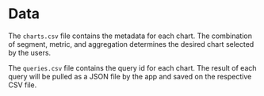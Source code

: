 # Data

The `charts.csv` file contains the metadata for each chart. The combination of segment, metric, and aggregation determines the desired chart selected by the users.

The `queries.csv` file contains the query id for each chart. The result of each query will be pulled as a JSON file by the app and saved on the respective CSV file.
